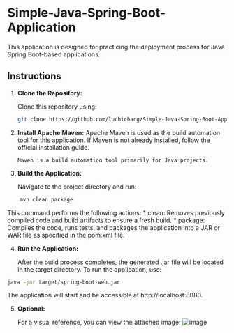 # Simple-Java-Spring-Boot-Application

This application is designed for practicing the deployment process for Java Spring Boot-based applications.

## Instructions

1. **Clone the Repository:**

   Clone this repository using:
   ```bash
   git clone https://github.com/luchichang/Simple-Java-Spring-Boot-Application.git

2. **Install Apache Maven:**
       Apache Maven is used as the build automation tool for this application. If Maven is not already installed, follow the official installation guide.

       Maven is a build automation tool primarily for Java projects.
3. **Build the Application:**

    Navigate to the project directory and run:

```bash
    mvn clean package
```
   This command performs the following actions:
       * clean: Removes previously compiled code and build artifacts to ensure a fresh build.
       * package: Compiles the code, runs tests, and packages the application into a JAR or WAR file as specified in the pom.xml file.

4. **Run the Application:**

     After the build process completes, the generated .jar file will be located in the target directory. To run the application, use:

```bash
java -jar target/spring-boot-web.jar
```
 The application will start and be accessible at http://localhost:8080.



5. **Optional:**

   For a visual reference, you can view the attached image:
     <a>![image](https://github.com/user-attachments/assets/53aef5f0-5569-49ba-9bd9-498dc9d55a59)
     <a/>
